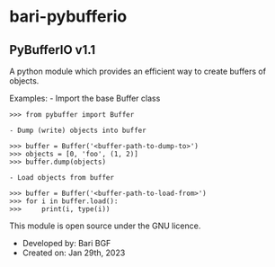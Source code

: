 # bari-pybufferio
## PyBufferIO v1.1
A python module which provides an efficient way to create buffers of objects.

Examples:
    - Import the base Buffer class

    >>> from pybuffer import Buffer

    - Dump (write) objects into buffer

    >>> buffer = Buffer('<buffer-path-to-dump-to>')
    >>> objects = [0, 'foo', (1, 2)]
    >>> buffer.dump(objects)

    - Load objects from buffer

    >>> buffer = Buffer('<buffer-path-to-load-from>')
    >>> for i in buffer.load():
    >>>     print(i, type(i))

This module is open source under the GNU licence.
- Developed by: Bari BGF
- Created on: Jan 29th, 2023
